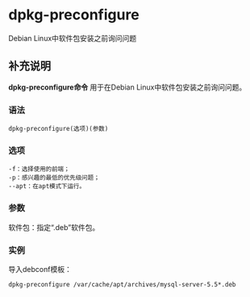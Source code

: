dpkg-preconfigure
===

Debian Linux中软件包安装之前询问问题

## 补充说明

**dpkg-preconfigure命令** 用于在Debian Linux中软件包安装之前询问问题。

###  语法

```
dpkg-preconfigure(选项)(参数)
```

###  选项

```
-f：选择使用的前端；
-p：感兴趣的最低的优先级问题；
--apt：在apt模式下运行。
```

###  参数

软件包：指定“.deb”软件包。

###  实例

导入debconf模板：

```
dpkg-preconfigure /var/cache/apt/archives/mysql-server-5.5*.deb
```


<!-- Linux命令行搜索引擎：https://jaywcjlove.github.io/linux-command/ -->